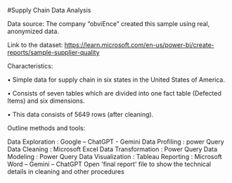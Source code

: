 #Supply Chain Data Analysis

Data source: The company “obviEnce” created this sample using real, anonymized data.

Link to the dataset: https://learn.microsoft.com/en-us/power-bi/create-reports/sample-supplier-quality

Characteristics:

• Simple data for supply chain in six states in the United States of America.

• Consists of seven tables which are divided into one fact table (Defected Items) and six dimensions.

• This data consists of 5649 rows (after cleaning).

Outline methods and tools:

Data Exploration : Google – ChatGPT - Gemini Data Profiling : power Query Data Cleaning : Microsoft Excel Data Transformation : Power Query Data Modeling : Power Query Data Visualization : Tableau Reporting : Microsoft Word – Gemini – ChatGPT Open 'final report' file to show the technical details in cleaning and other procedures
